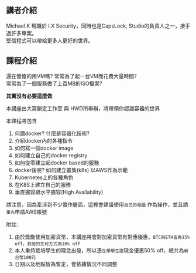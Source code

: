 ## 講者介紹
Michael.K 現職於 I.X Security，同時也是CapsLock, Studio的負責人之一，接手過許多專案。  
堅信程式可以帶給更多人更好的世界。

## 課程介紹
還在傻傻的用VM嗎? 常常為了起一台VM而花費大量時間?  
常常為了一個服務做了上百MB的ISO檔案?

**其實沒有必要這麼做**

本講座由大寫鎖定工作室 與 HWD所舉辦，將帶領你認識容器的世界  

本課程將包含
1. 何謂docker? 什麼是容器化技術?
2. 介紹docker內的各種指令
3. 如何寫一個docker image
4. 如何建立自己的docker registry
5. 如何從零建立起docker based的服務
6. docker後呢? 如何建立叢集(k8s) 以AWS作為示範
7. Kubernetes上的各種角色
8. 在K8S上建立自己的服務
9. 垂直擴容跟水平擴容(High Availability)

請注意，因為牽涉到不少實作層面，這裡會建議使用`自己的電腦` 作為操作，並且請`事先`申請AWS帳號

附註:
1. 由於獎勵使用加密貨幣，本講座將會對加密貨幣有對應優惠，`BTC與ETH皆為15% off，其他的支付方式為10% off`
2. 本人秉持栽培學生的理念出發，所以憑`在學學生證`現金優惠50% off，總共為`新台幣100元`
3. 日期以及地點皆為暫定，會依據情況不同調整
